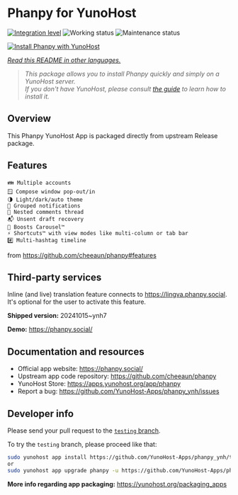 <!--
N.B.: This README was automatically generated by <https://github.com/YunoHost/apps/tree/master/tools/readme_generator>
It shall NOT be edited by hand.
-->

# Phanpy for YunoHost

[![Integration level](https://dash.yunohost.org/integration/phanpy.svg)](https://ci-apps.yunohost.org/ci/apps/phanpy/) ![Working status](https://ci-apps.yunohost.org/ci/badges/phanpy.status.svg) ![Maintenance status](https://ci-apps.yunohost.org/ci/badges/phanpy.maintain.svg)

[![Install Phanpy with YunoHost](https://install-app.yunohost.org/install-with-yunohost.svg)](https://install-app.yunohost.org/?app=phanpy)

*[Read this README in other languages.](./ALL_README.md)*

> *This package allows you to install Phanpy quickly and simply on a YunoHost server.*  
> *If you don't have YunoHost, please consult [the guide](https://yunohost.org/install) to learn how to install it.*

## Overview

This Phanpy YunoHost App is packaged directly from upstream Release package.

## Features

    👪 Multiple accounts
    🪟 Compose window pop-out/in
    🌗 Light/dark/auto theme
    🔔 Grouped notifications
    🪺 Nested comments thread
    📬 Unsent draft recovery
    🎠 Boosts Carousel™️
    ⚡ Shortcuts™️ with view modes like multi-column or tab bar
    #️⃣ Multi-hashtag timeline

from <https://github.com/cheeaun/phanpy#features>

## Third-party services

Inline (and live) translation feature connects to <https://lingva.phanpy.social>. It's optional for the user to activate this feature.



**Shipped version:** 20241015~ynh7

**Demo:** <https://phanpy.social/>
## Documentation and resources

- Official app website: <https://phanpy.social/>
- Upstream app code repository: <https://github.com/cheeaun/phanpy>
- YunoHost Store: <https://apps.yunohost.org/app/phanpy>
- Report a bug: <https://github.com/YunoHost-Apps/phanpy_ynh/issues>

## Developer info

Please send your pull request to the [`testing` branch](https://github.com/YunoHost-Apps/phanpy_ynh/tree/testing).

To try the `testing` branch, please proceed like that:

```bash
sudo yunohost app install https://github.com/YunoHost-Apps/phanpy_ynh/tree/testing --debug
or
sudo yunohost app upgrade phanpy -u https://github.com/YunoHost-Apps/phanpy_ynh/tree/testing --debug
```

**More info regarding app packaging:** <https://yunohost.org/packaging_apps>
